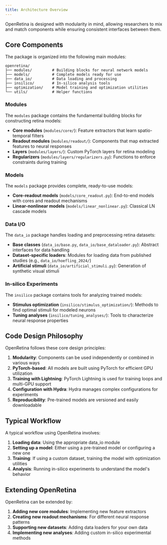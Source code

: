 ```yaml
---
title: Architecture Overview
---
```


OpenRetina is designed with modularity in mind, allowing researchers to mix and match components while ensuring consistent interfaces between them.

## Core Components

The package is organized into the following main modules:

```
openretina/
├── modules/         # Building blocks for neural network models
├── models/          # Complete models ready for use
├── data_io/         # Data loading and processing
├── insilico/        # In-silico analysis tools
├── optimization/    # Model training and optimization utilities
└── utils/           # Helper functions
```

### Modules

The `modules` package contains the fundamental building blocks for constructing retina models:

- **Core modules** (`modules/core/`): Feature extractors that learn spatio-temporal filters
- **Readout modules** (`modules/readout/`): Components that map extracted features to neural responses
- **Layers** (`modules/layers/`): Custom PyTorch layers for retina modeling
- **Regularizers** (`modules/layers/regularizers.py`): Functions to enforce constraints during training

### Models

The `models` package provides complete, ready-to-use models:

- **Core-readout models** (`models/core_readout.py`): End-to-end models with cores and readout mechanisms
- **Linear-nonlinear models** (`models/linear_nonlinear.py`): Classical LN cascade models

### Data I/O

The `data_io` package handles loading and preprocessing retina datasets:

- **Base classes** (`data_io/base.py`, `data_io/base_dataloader.py`): Abstract interfaces for data handling
- **Dataset-specific loaders**: Modules for loading data from published studies (e.g., `data_io/hoefling_2024/`)
- **Artificial stimuli** (`data_io/artificial_stimuli.py`): Generation of synthetic visual stimuli

### In-silico Experiments

The `insilico` package contains tools for analyzing trained models:

- **Stimulus optimization** (`insilico/stimulus_optimization/`): Methods to find optimal stimuli for modeled neurons
- **Tuning analyses** (`insilico/tuning_analyses/`): Tools to characterize neural response properties

## Code Design Philosophy

OpenRetina follows these core design principles:

1. **Modularity**: Components can be used independently or combined in various ways
2. **PyTorch-based**: All models are built using PyTorch for efficient GPU utilization
3. **Training with Lightning**: PyTorch Lightning is used for training loops and multi-GPU support
4. **Configuration with Hydra**: Hydra manages complex configurations for experiments
5. **Reproducibility**: Pre-trained models are versioned and easily downloadable

## Typical Workflow

A typical workflow using OpenRetina involves:

1. **Loading data**: Using the appropriate data_io module
2. **Setting up a model**: Either using a pre-trained model or configuring a new one
3. **Training**: If using a custom dataset, training the model with optimization utilities
4. **Analysis**: Running in-silico experiments to understand the model's behavior

## Extending OpenRetina

OpenRetina can be extended by:

1. **Adding new core modules**: Implementing new feature extractors
2. **Creating new readout mechanisms**: For different neural response patterns
3. **Supporting new datasets**: Adding data loaders for your own data
4. **Implementing new analyses**: Adding custom in-silico experimental methods
